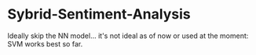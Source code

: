 # Sybrid-Sentiment-Analysis


Ideally skip the NN model... it's not ideal as of now or used at the moment: SVM works best so far.
